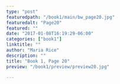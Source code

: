 ```yaml
---
type: "post"
featuredpath: "/book1/main/bw_page20.jpg"
featuredalt: "Page20"
featured: ""
date: "2017-01-08T16:19:29-06:00"
categories: ["book1"]
linktitle: ""
author: "Maria Rice"
description: ""
title: "Book 1, Page 20"
preview: "/book1/preview/preview20.jpg"

---
```

